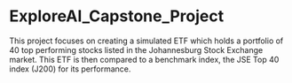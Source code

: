 # ExploreAI_Capstone_Project
This project focuses on creating a simulated ETF which holds a portfolio of 40 top performing stocks listed in the Johannesburg Stock Exchange market. This ETF is then compared to a benchmark index, the JSE Top 40 index (J200) for its performance.
